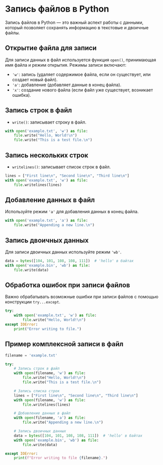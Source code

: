 # Запись файлов в Python

Запись файлов в Python — это важный аспект работы с данными, который позволяет сохранять информацию в текстовые и двоичные файлы.

## Открытие файла для записи

Для записи данных в файл используется функция `open()`, принимающая имя файла и режим открытия. Режимы записи включают:

* `'w'`: запись (удаляет содержимое файла, если он существует, или создает новый файл).
* `'a'`: добавление (добавляет данные в конец файла).
* `'x'`: создание нового файла (если файл уже существует, возникает ошибка).

## Запись строк в файл

* `write()`: записывает строку в файл.

```python
with open('example.txt', 'w') as file:
    file.write("Hello, World!\n")
    file.write("This is a test file.\n")
```

## Запись нескольких строк

* `writelines()`: записывает список строк в файл.

```python
lines = ["First line\n", "Second line\n", "Third line\n"]
with open('example.txt', 'w') as file:
    file.writelines(lines)
```

## Добавление данных в файл

Используйте режим `'a'` для добавления данных в конец файла.

```python
with open('example.txt', 'a') as file:
    file.write("Appending a new line.\n")
```

## Запись двоичных данных

Для записи двоичных данных используйте режим `'wb'`.

```python
data = bytes([104, 101, 108, 108, 111])  # 'hello' в байтах
with open('example.bin', 'wb') as file:
    file.write(data)
```

## Обработка ошибок при записи файлов

Важно обрабатывать возможные ошибки при записи файлов с помощью конструкции `try...except`.

```python
try:
    with open('example.txt', 'w') as file:
        file.write("Hello, World!\n")
except IOError:
    print("Error writing to file.")
```

## Пример комплексной записи в файл

```python
filename = 'example.txt'

try:
    # Запись строк в файл
    with open(filename, 'w') as file:
        file.write("Hello, World!\n")
        file.write("This is a test file.\n")

    # Запись списка строк
    lines = ["First line\n", "Second line\n", "Third line\n"]
    with open(filename, 'w') as file:
        file.writelines(lines)

    # Добавление данных в файл
    with open(filename, 'a') as file:
        file.write("Appending a new line.\n")

    # Запись двоичных данных
    data = bytes([104, 101, 108, 108, 111])  # 'hello' в байтах
    with open('example.bin', 'wb') as file:
        file.write(data)

except IOError:
    print(f"Error writing to file {filename}.")
```